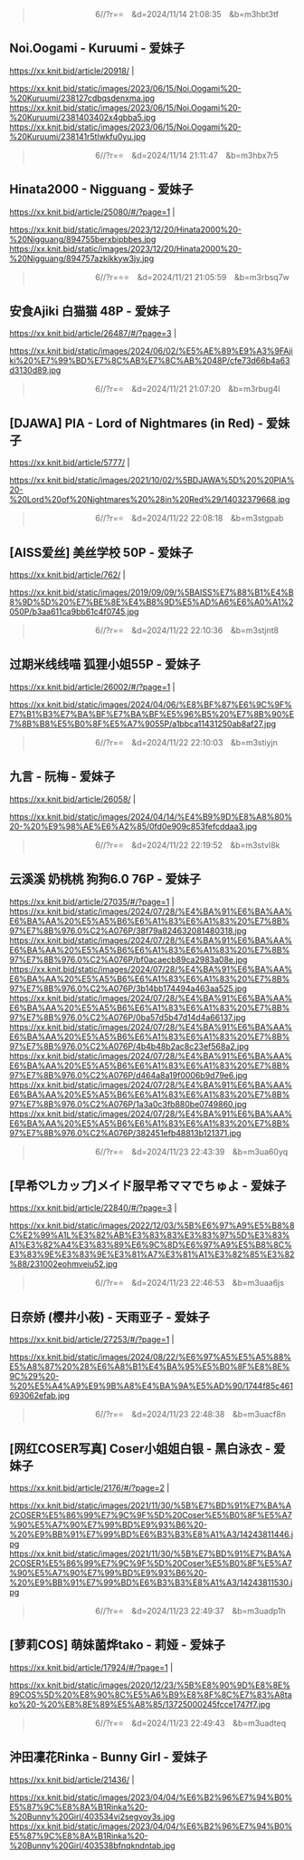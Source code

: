 
>　　　　　　　　6//?r=⭐　&d=2024/11/14 21:08:35　&b=m3hbt3tf
## Noi.Oogami - Kuruumi - 爱妹子
https://xx.knit.bid/article/20918/
|

https://xx.knit.bid/static/images/2023/06/15/Noi.Oogami%20-%20Kuruumi/238127cdbqsdenxma.jpg
https://xx.knit.bid/static/images/2023/06/15/Noi.Oogami%20-%20Kuruumi/2381403402x4gbba5.jpg
https://xx.knit.bid/static/images/2023/06/15/Noi.Oogami%20-%20Kuruumi/238141r5tlwkfu0yu.jpg

>　　　　　　　　6//?r=⭐　&d=2024/11/14 21:11:47　&b=m3hbx7r5
## Hinata2000 - Nigguang - 爱妹子
https://xx.knit.bid/article/25080/#/?page=1
|

https://xx.knit.bid/static/images/2023/12/20/Hinata2000%20-%20Nigguang/894755berxbipbbes.jpg
https://xx.knit.bid/static/images/2023/12/20/Hinata2000%20-%20Nigguang/894757azkikkyw3jy.jpg

>　　　　　　　　6//?r=⭐⭐　&d=2024/11/21 21:05:59　&b=m3rbsq7w
## 安食Ajiki 白猫猫 48P - 爱妹子
https://xx.knit.bid/article/26487/#/?page=3
|

https://xx.knit.bid/static/images/2024/06/02/%E5%AE%89%E9%A3%9FAjiki%20%E7%99%BD%E7%8C%AB%E7%8C%AB%2048P/cfe73d66b4a63d3130d89.jpg

>　　　　　　　　6//?r=⭐　&d=2024/11/21 21:07:20　&b=m3rbug4l
## [DJAWA] PIA - Lord of Nightmares (in Red) - 爱妹子
https://xx.knit.bid/article/5777/
|

https://xx.knit.bid/static/images/2021/10/02/%5BDJAWA%5D%20%20PIA%20-%20Lord%20of%20Nightmares%20%28in%20Red%29/14032379668.jpg

>　　　　　　　　6//?r=⭐　&d=2024/11/22 22:08:18　&b=m3stgpab
## [AISS爱丝] 美丝学校 50P - 爱妹子
https://xx.knit.bid/article/762/
|

https://xx.knit.bid/static/images/2019/09/09/%5BAISS%E7%88%B1%E4%B8%9D%5D%20%E7%BE%8E%E4%B8%9D%E5%AD%A6%E6%A0%A1%2050P/b3aa611ca9bb61c4f0745.jpg

>　　　　　　　　6//?r=⭐　&d=2024/11/22 22:10:36　&b=m3stjnt8
## 过期米线线喵 狐狸小姐55P - 爱妹子
https://xx.knit.bid/article/26002/#/?page=1
|

https://xx.knit.bid/static/images/2024/04/06/%E8%BF%87%E6%9C%9F%E7%B1%B3%E7%BA%BF%E7%BA%BF%E5%96%B5%20%E7%8B%90%E7%8B%B8%E5%B0%8F%E5%A7%9055P/a1bbca11431250ab8af27.jpg

>　　　　　　　　6//?r=⭐　&d=2024/11/22 22:10:03　&b=m3stiyjn
## 九言 - 阮梅 - 爱妹子
https://xx.knit.bid/article/26058/
|

https://xx.knit.bid/static/images/2024/04/14/%E4%B9%9D%E8%A8%80%20-%20%E9%98%AE%E6%A2%85/0fd0e909c853fefcddaa3.jpg

>　　　　　　　　6//?r=⭐　&d=2024/11/22 22:19:52　&b=m3stvl8k
## 云溪溪 奶桃桃 狗狗6.0 76P - 爱妹子
https://xx.knit.bid/article/27035/#/?page=1
|
https://xx.knit.bid/static/images/2024/07/28/%E4%BA%91%E6%BA%AA%E6%BA%AA%20%E5%A5%B6%E6%A1%83%E6%A1%83%20%E7%8B%97%E7%8B%976.0%C2%A076P/38f79a824632081480318.jpg
https://xx.knit.bid/static/images/2024/07/28/%E4%BA%91%E6%BA%AA%E6%BA%AA%20%E5%A5%B6%E6%A1%83%E6%A1%83%20%E7%8B%97%E7%8B%976.0%C2%A076P/bf0acaecb89ca2983a08e.jpg
https://xx.knit.bid/static/images/2024/07/28/%E4%BA%91%E6%BA%AA%E6%BA%AA%20%E5%A5%B6%E6%A1%83%E6%A1%83%20%E7%8B%97%E7%8B%976.0%C2%A076P/3b14bb174494a463aa525.jpg
https://xx.knit.bid/static/images/2024/07/28/%E4%BA%91%E6%BA%AA%E6%BA%AA%20%E5%A5%B6%E6%A1%83%E6%A1%83%20%E7%8B%97%E7%8B%976.0%C2%A076P/0ba57d5b47d14d4a66137.jpg
https://xx.knit.bid/static/images/2024/07/28/%E4%BA%91%E6%BA%AA%E6%BA%AA%20%E5%A5%B6%E6%A1%83%E6%A1%83%20%E7%8B%97%E7%8B%976.0%C2%A076P/4b4b48b2ac8c23ef568a2.jpg
https://xx.knit.bid/static/images/2024/07/28/%E4%BA%91%E6%BA%AA%E6%BA%AA%20%E5%A5%B6%E6%A1%83%E6%A1%83%20%E7%8B%97%E7%8B%976.0%C2%A076P/d464a8a19f0006b9d79e6.jpg
https://xx.knit.bid/static/images/2024/07/28/%E4%BA%91%E6%BA%AA%E6%BA%AA%20%E5%A5%B6%E6%A1%83%E6%A1%83%20%E7%8B%97%E7%8B%976.0%C2%A076P/1a3a0c3fb880be0749860.jpg
https://xx.knit.bid/static/images/2024/07/28/%E4%BA%91%E6%BA%AA%E6%BA%AA%20%E5%A5%B6%E6%A1%83%E6%A1%83%20%E7%8B%97%E7%8B%976.0%C2%A076P/382451efb48813b121371.jpg

>　　　　　　　　6//?r=⭐　&d=2024/11/23 22:43:39　&b=m3ua60yq
## [早希♡Lカップ]メイド服早希ママでちゅよ - 爱妹子
https://xx.knit.bid/article/22840/#/?page=3
|

https://xx.knit.bid/static/images/2022/12/03/%5B%E6%97%A9%E5%B8%8C%E2%99%A1L%E3%82%AB%E3%83%83%E3%83%97%5D%E3%83%A1%E3%82%A4%E3%83%89%E6%9C%8D%E6%97%A9%E5%B8%8C%E3%83%9E%E3%83%9E%E3%81%A7%E3%81%A1%E3%82%85%E3%82%88/231002eohmveiu52.jpg

>　　　　　　　　6//?r=⭐　&d=2024/11/23 22:46:53　&b=m3uaa6js
## 日奈娇 (樱井小莜) - 天雨亚子 - 爱妹子
https://xx.knit.bid/article/27253/#/?page=1
|

https://xx.knit.bid/static/images/2024/08/22/%E6%97%A5%E5%A5%88%E5%A8%87%20%28%E6%A8%B1%E4%BA%95%E5%B0%8F%E8%8E%9C%29%20-%20%E5%A4%A9%E9%9B%A8%E4%BA%9A%E5%AD%90/1744f85c461693062efab.jpg

>　　　　　　　　6//?r=⭐　&d=2024/11/23 22:48:38　&b=m3uacf8n
## [网红COSER写真] Coser小姐姐白银 - 黑白泳衣 - 爱妹子
https://xx.knit.bid/article/2176/#/?page=2
|

https://xx.knit.bid/static/images/2021/11/30/%5B%E7%BD%91%E7%BA%A2COSER%E5%86%99%E7%9C%9F%5D%20Coser%E5%B0%8F%E5%A7%90%E5%A7%90%E7%99%BD%E9%93%B6%20-%20%E9%BB%91%E7%99%BD%E6%B3%B3%E8%A1%A3/14243811446.jpg
https://xx.knit.bid/static/images/2021/11/30/%5B%E7%BD%91%E7%BA%A2COSER%E5%86%99%E7%9C%9F%5D%20Coser%E5%B0%8F%E5%A7%90%E5%A7%90%E7%99%BD%E9%93%B6%20-%20%E9%BB%91%E7%99%BD%E6%B3%B3%E8%A1%A3/14243811530.jpg

>　　　　　　　　6//?r=⭐　&d=2024/11/23 22:49:37　&b=m3uadp1h
## [萝莉COS] 萌妹菌烨tako - 莉娅 - 爱妹子
https://xx.knit.bid/article/17924/#/?page=1
|

https://xx.knit.bid/static/images/2020/12/23/%5B%E8%90%9D%E8%8E%89COS%5D%20%E8%90%8C%E5%A6%B9%E8%8F%8C%E7%83%A8tako%20-%20%E8%8E%89%E5%A8%85/13725000245fcce1747f7.jpg

>　　　　　　　　6//?r=⭐　&d=2024/11/23 22:49:43　&b=m3uadteq
## 沖田凜花Rinka - Bunny Girl - 爱妹子
https://xx.knit.bid/article/21436/
|

https://xx.knit.bid/static/images/2023/04/04/%E6%B2%96%E7%94%B0%E5%87%9C%E8%8A%B1Rinka%20-%20Bunny%20Girl/403534vi2segvoy3s.jpg
https://xx.knit.bid/static/images/2023/04/04/%E6%B2%96%E7%94%B0%E5%87%9C%E8%8A%B1Rinka%20-%20Bunny%20Girl/403538bfnqkndntab.jpg
